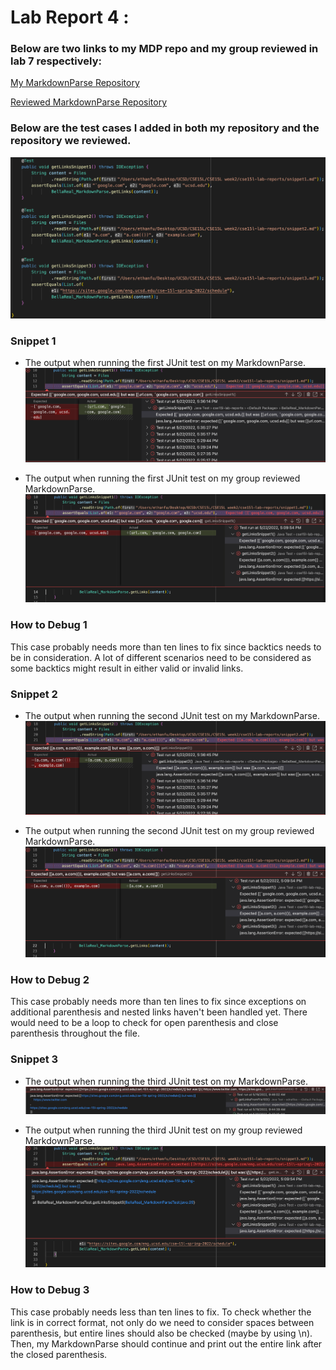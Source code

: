 # Lab Report 4 :
### Below are two links to my MDP repo and my group reviewed in lab 7 respectively:

[My MarkdownParse Repository](https://github.com/EthanFu2003/markdown-parser)

[Reviewed MarkdownParse Repository](https://github.com/BellaReal/markdown-parser)

### Below are the test cases I added in both my repository and the repository we reviewed.
![Test Cases](tests.png)

### Snippet 1

- The output when running the first JUnit test on my MarkdownParse.
![Test Cases](test1.png)

- The output when running the first JUnit test on my group reviewed MarkdownParse.
![Test Cases](Btest1.png)

### **How to Debug 1**
This case probably needs more than ten lines to fix since backtics needs to be in consideration. A lot of different scenarios need to be considered as some backtics might result in either valid or invalid links.

### Snippet 2

- The output when running the second JUnit test on my MarkdownParse.
![Test Cases](test2.png)

- The output when running the second JUnit test on my group reviewed MarkdownParse.
![Test Cases](Btest2.png)

### **How to Debug 2**
This case probably needs more than ten lines to fix since exceptions on additional parenthesis and nested links haven't been handled yet. There would need to be a loop to check for open parenthesis and close parenthesis throughout the file.

### Snippet 3

- The output when running the third JUnit test on my MarkdownParse.
![Test Cases](test3.2.png)

- The output when running the third JUnit test on my group reviewed MarkdownParse.
![Test Cases](Btest3.png)

### **How to Debug 3**
This case probably needs less than ten lines to fix. To check whether the link is in correct format, not only do we need to consider spaces between parenthesis, but entire lines should also be checked (maybe by using \n). Then, my MarkdownParse should continue and print out the entire link after the closed parenthesis.